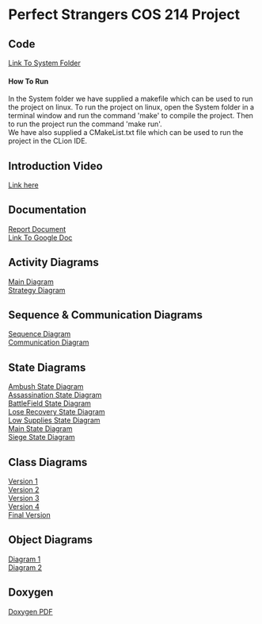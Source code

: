 # Perfect Strangers COS 214 Project
## Code
[Link To System Folder](https://github.com/SameetUP/COS214-Project/tree/main/System)<br />
#### How To Run
In the System folder we have supplied a makefile which can be used to run the project on linux. To run the project on linux, open the System folder in a terminal window and run the command 'make' to compile the project. Then to run the project run the command 'make run'.<br />
We have also supplied a CMakeList.txt file which can be used to run the project in the CLion IDE.<br />
## Introduction Video
[Link here](https://github.com/SameetUP/COS214-Project/blob/main/Presentation%20video/Presentation%20-%20BWS.mp4)<br />
## Documentation
[Report Document](https://github.com/SameetUP/COS214-Project/blob/main/Report/PerfectStrangers_Documentation.pdf)<br />
[Link To Google Doc](https://docs.google.com/document/d/19oOW4W_lvRG8wvIAXycuaxUOJMnTAlnQaK5TT-r2i8A/edit#heading=h.yspy8tt3f0xe)
## Activity Diagrams
[Main Diagram](https://github.com/SameetUP/COS214-Project/blob/main/ActivityDiagrams/MainActivity.jpg)<br />
[Strategy Diagram](https://github.com/SameetUP/COS214-Project/blob/main/ActivityDiagrams/StrategyActivity.jpg)
## Sequence & Communication Diagrams
[Sequence Diagram](https://github.com/SameetUP/COS214-Project/blob/main/Sequence%26CommunicationDiagrams/214ProjectMainSequenceDiagram.jpg)<br />
[Communication Diagram](https://github.com/SameetUP/COS214-Project/blob/main/Sequence%26CommunicationDiagrams/CommunicationDiagram.JPG)<br />
## State Diagrams
[Ambush State Diagram](https://github.com/SameetUP/COS214-Project/blob/main/State%20Diagrams/Ambush%20State%20Machine%20Diagram.jpg)<br />
[Assassination State Diagram](https://github.com/SameetUP/COS214-Project/blob/main/State%20Diagrams/Assassination%20State%20Machine%20Diagram.jpg)<br />
[BattleField State Diagram](https://github.com/SameetUP/COS214-Project/blob/main/State%20Diagrams/BattleField%20State%20Machine%20Diagram.jpg)<br />
[Lose Recovery State Diagram](https://github.com/SameetUP/COS214-Project/blob/main/State%20Diagrams/LoseRecovery%20State%20Machine%20Diagram.jpg)<br />
[Low Supplies State Diagram](https://github.com/SameetUP/COS214-Project/blob/main/State%20Diagrams/LowSupplies%20State%20Machine%20Diagram.jpg)<br />
[Main State Diagram](https://github.com/SameetUP/COS214-Project/blob/main/State%20Diagrams/Main%20State%20Machine%20Diagram.jpg)<br />
[Siege State Diagram](https://github.com/SameetUP/COS214-Project/blob/main/State%20Diagrams/Siege%20State%20Machine%20Diagram.jpg)<br />
## Class Diagrams
[Version 1](https://github.com/SameetUP/COS214-Project/blob/main/Class%20Diagrams/Class%20Diagram%20-%20V1.jpeg)<br />
[Version 2](https://github.com/SameetUP/COS214-Project/blob/main/Class%20Diagrams/Class%20Diagram%20-%20V2.jpg)<br />
[Version 3](https://github.com/SameetUP/COS214-Project/blob/main/Class%20Diagrams/Class%20Diagram%20-%20V3.jpg)<br />
[Version 4](https://github.com/SameetUP/COS214-Project/blob/main/Class%20Diagrams/Class%20Diagram%20-%20V4.jpg)<br />
[Final Version](https://github.com/SameetUP/COS214-Project/blob/main/Class%20Diagrams/Class%20Diagram%20-%20Final.jpg)<br />
## Object Diagrams
[Diagram 1](https://github.com/SameetUP/COS214-Project/blob/main/Object%20Diagrams/Diagram%20i.png)<br />
[Diagram 2](https://github.com/SameetUP/COS214-Project/blob/main/Object%20Diagrams/Diagram%20ii.png)<br />
## Doxygen
[Doxygen PDF](https://github.com/SameetUP/COS214-Project/blob/main/Doxygen/DoxygenForCos214.pdf)<br />
